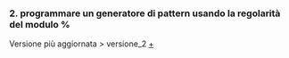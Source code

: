 ### 2. programmare un generatore di pattern usando la regolarità del modulo %  
Versione più aggiornata > versione_2 [+](https://github.com/eleonoradfr/archive/tree/master/eleonoradfr/Esercitazioni_p5/2_generatore_pattern_modulo/versione_2)  
